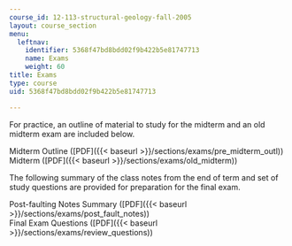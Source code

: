 ```yaml
---
course_id: 12-113-structural-geology-fall-2005
layout: course_section
menu:
  leftnav:
    identifier: 5368f47bd8bdd02f9b422b5e81747713
    name: Exams
    weight: 60
title: Exams
type: course
uid: 5368f47bd8bdd02f9b422b5e81747713

---
```


For practice, an outline of material to study for the midterm and an old midterm exam are included below.

Midterm Outline ([PDF]({{< baseurl >}}/sections/exams/pre_midterm_outl))  
Midterm ([PDF]({{< baseurl >}}/sections/exams/old_midterm))

The following summary of the class notes from the end of term and set of study questions are provided for preparation for the final exam.

Post-faulting Notes Summary ([PDF]({{< baseurl >}}/sections/exams/post_fault_notes))  
Final Exam Questions ([PDF]({{< baseurl >}}/sections/exams/review_questions))